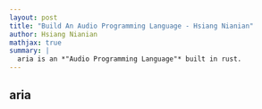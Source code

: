 ```yaml
---
layout: post
title: "Build An Audio Programming Language - Hsiang Nianian"
author: Hsiang Nianian
mathjax: true
summary: |
  aria is an *"Audio Programming Language"* built in rust.
---
```


## aria
